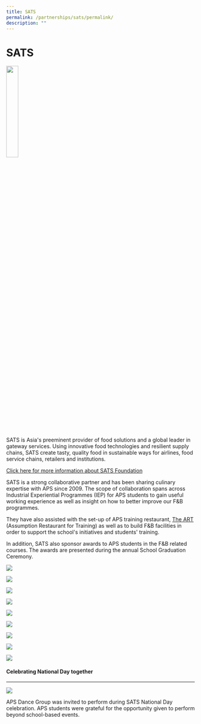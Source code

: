 ```yaml
---
title: SATS
permalink: /partnerships/sats/permalink/
description: ""
---
```

SATS
====
<img src="/images/SATS.jpg" style="width:25%" align="left">

<br clear="left">

SATS is Asia's preeminent provider of food solutions and a global leader in gateway services. Using innovative food technologies and resilient supply chains, SATS create tasty, quality food in sustainable ways for airlines, food service chains, retailers and institutions.

[Click here for more information about SATS Foundation](https://www.sats.com.sg/sustainability/sats-foundation)

SATS is a strong collaborative partner and has been sharing culinary expertise with APS since 2009. The scope of collaboration spans across Industrial Experiential Programmes (IEP) for APS students to gain useful working experience as well as insight on how to better improve our F&amp;B programmes.

They have also assisted with the set-up of APS training restaurant, [The ART](https://www.aps.edu.sg/the-art/permalink/) (Assumption Restaurant for Training) as well as to build F&amp;B facilities in order to support the school's initiatives and students' training. 

In addition, SATS also sponsor awards to APS students in the F&amp;B related courses. The awards are presented during the annual School Graduation Ceremony.

![](/images/1_sats%20achievement%20award_bp.jpg)

![](/images/2_sats%20best%20progress%20award_bp.jpg)

![](/images/3_sats%20character%20award_bp.jpg)

![](/images/4_sats%20achievement%20award_cs.jpg)

![](/images/5_sats%20best%20progress%20award_cs.jpg)

![](/images/6_sats%20character%20award_cs.jpg)

![](/images/7_sats%20achievement%20award_hs.jpg)

![](/images/8_sats%20best%20progress%20award_hs.jpg)

![](/images/9_sats%20character%20award_hs.jpg)




#### Celebrating National Day together
---------------------------------------------------


![](/images/aps%20dance%20group%202.jpg)

APS Dance Group was invited to perform during SATS National Day celebration. APS students were grateful for the opportunity given to perform beyond school-based events.
